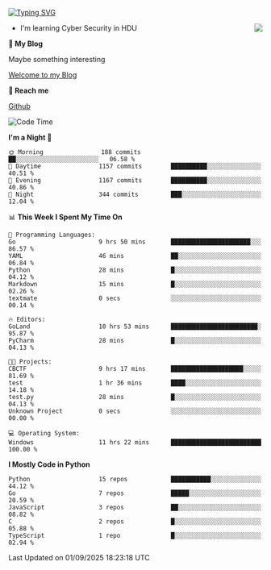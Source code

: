 [![Typing SVG](https://readme-typing-svg.herokuapp.com?font=Fira+Code&pause=1000&random=false&width=450&height=60&lines=Hello+%F0%9F%91%8B%F0%9F%8F%BB;I'm+JBNRZ)](https://git.io/typing-svg)

<a href="#">
  <img align="right" src="https://github-readme-stats.vercel.app/api?username=JBNRZ&show_icons=true&bg_color=15,f2f7fd,E0EAFC" />
</a>

- I'm learning Cyber Security in HDU

 **🌱 My Blog**

Maybe something interesting

[Welcome to my Blog](https://jbnrz.com.cn/)

 **💬 Reach me** 

[Github](https://github.com/JBNRZ)


<!--START_SECTION:waka-->
![Code Time](http://img.shields.io/badge/Code%20Time-1%2C389%20hrs%2025%20mins-blue)

**I'm a Night 🦉** 

```text
🌞 Morning                188 commits         ██░░░░░░░░░░░░░░░░░░░░░░░   06.58 % 
🌆 Daytime                1157 commits        ██████████░░░░░░░░░░░░░░░   40.51 % 
🌃 Evening                1167 commits        ██████████░░░░░░░░░░░░░░░   40.86 % 
🌙 Night                  344 commits         ███░░░░░░░░░░░░░░░░░░░░░░   12.04 % 
```


📊 **This Week I Spent My Time On** 

```text
💬 Programming Languages: 
Go                       9 hrs 50 mins       ██████████████████████░░░   86.57 % 
YAML                     46 mins             ██░░░░░░░░░░░░░░░░░░░░░░░   06.84 % 
Python                   28 mins             █░░░░░░░░░░░░░░░░░░░░░░░░   04.12 % 
Markdown                 15 mins             █░░░░░░░░░░░░░░░░░░░░░░░░   02.26 % 
textmate                 0 secs              ░░░░░░░░░░░░░░░░░░░░░░░░░   00.14 % 

🔥 Editors: 
GoLand                   10 hrs 53 mins      ████████████████████████░   95.87 % 
PyCharm                  28 mins             █░░░░░░░░░░░░░░░░░░░░░░░░   04.13 % 

🐱‍💻 Projects: 
CBCTF                    9 hrs 17 mins       ████████████████████░░░░░   81.69 % 
test                     1 hr 36 mins        ████░░░░░░░░░░░░░░░░░░░░░   14.18 % 
test.py                  28 mins             █░░░░░░░░░░░░░░░░░░░░░░░░   04.13 % 
Unknown Project          0 secs              ░░░░░░░░░░░░░░░░░░░░░░░░░   00.00 % 

💻 Operating System: 
Windows                  11 hrs 22 mins      █████████████████████████   100.00 % 
```

**I Mostly Code in Python** 

```text
Python                   15 repos            ███████████░░░░░░░░░░░░░░   44.12 % 
Go                       7 repos             █████░░░░░░░░░░░░░░░░░░░░   20.59 % 
JavaScript               3 repos             ██░░░░░░░░░░░░░░░░░░░░░░░   08.82 % 
C                        2 repos             █░░░░░░░░░░░░░░░░░░░░░░░░   05.88 % 
TypeScript               1 repo              █░░░░░░░░░░░░░░░░░░░░░░░░   02.94 % 
```




 Last Updated on 01/09/2025 18:23:18 UTC
<!--END_SECTION:waka-->
